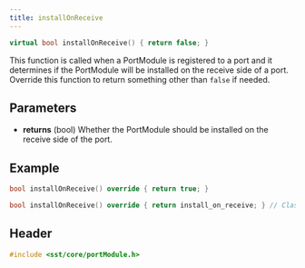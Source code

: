 ```yaml
---
title: installOnReceive
---
```


```cpp
virtual bool installOnReceive() { return false; }
```

This function is called when a PortModule is registered to a port and it determines if the PortModule will be installed on the receive side of a port. Override this function to return something other than `false` if needed.

## Parameters
* **returns** (bool) Whether the PortModule should be installed on the receive side of the port.


## Example

```cpp
bool installOnReceive() override { return true; }

bool installOnReceive() override { return install_on_receive; } // Class var to control installation
```

## Header
```cpp
#include <sst/core/portModule.h>
```
